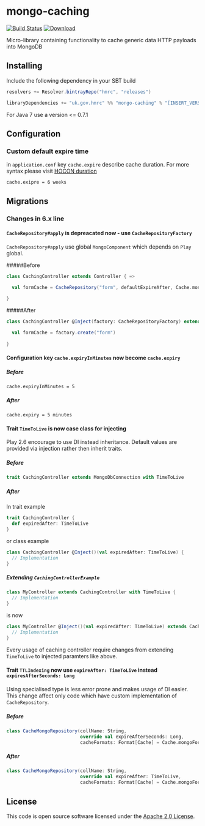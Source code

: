 # mongo-caching

[![Build Status](https://travis-ci.org/hmrc/mongo-caching.svg?branch=master)](https://travis-ci.org/hmrc/mongo-caching) [ ![Download](https://api.bintray.com/packages/hmrc/releases/mongo-caching/images/download.svg) ](https://bintray.com/hmrc/releases/mongo-caching/_latestVersion)

Micro-library containing functionality to cache generic data HTTP payloads into MongoDB

## Installing

Include the following dependency in your SBT build

``` scala
resolvers += Resolver.bintrayRepo("hmrc", "releases")

libraryDependencies += "uk.gov.hmrc" %% "mongo-caching" % "[INSERT_VERSION]"
```
For Java 7 use a version <= 0.7.1

## Configuration

### Custom default expire time
in `application.conf` key `cache.expire` describe cache duration. 
For more syntax please visit [HOCON duration](https://github.com/lightbend/config/blob/master/HOCON.md#duration-format)
```
cache.exipre = 6 weeks
```

## Migrations

### Changes in 6.x line

#### `CacheRepository#apply` is depreacated now - use `CacheRepositoryFactory` 
`CacheRepository#apply` use  global `MongoComponent` which depends on `Play` global. 

#####Before
```scala
class CachingController extends Controller { =>

  val formCache = CacheRepository("form", defaultExpireAfter, Cache.mongoFormats) 
  
}
```

#####After
```scala
class CachingController @Inject(factory: CacheRepositoryFactory) extends Controller { =>

  val formCache = factory.create("form") 
  
}
```

#### Configuration key `cache.expiryInMinutes` now become `cache.expiry`

##### Before 

```config
cache.expiryInMinutes = 5
```

##### After

```config
cache.expiry = 5 minutes
```



#### Trait `TimeToLive` is now case class for injecting

Play 2.6 encourage to use DI instead inheritance. Default values are provided via injection rather then inherit traits.

##### Before

```scala
trait CachingController extends MongoDbConnection with TimeToLive 
```
##### After
In trait example 
```scala
trait CachingController {
  def expiredAfter: TimeToLive
}
```
or class example
```scala
class CachingController @Inject()(val expiredAfter: TimeToLive) {
  // Implementation 
}
```

##### Extending `CachingControllerExample`
```scala
class MyController extends CachingController with TimeToLive {
  // Implementation 
}
```

is now

```scala
class MyController @Inject()(val expiredAfter: TimeToLive) extends CachingController {
  // Implementation 
}
````

Every usage of caching controller require changes from extending `TimeToLive` to injected paramters like above.

####

#### Trait `TTLIndexing` now use `expireAfter: TimeToLive` instead `expiresAfterSeconds: Long`

Using specialised type is less error prone and makes usage of DI easier. This change affect only code which
have custom implementation of `CacheRepository`. 

##### Before

```scala
class CacheMongoRepository(collName: String,
                           override val expireAfterSeconds: Long,
                           cacheFormats: Format[Cache] = Cache.mongoFormats)(implicit mongo: () => DB, ec: ExecutionContext)
```

##### After
```scala
class CacheMongoRepository(collName: String,
                           override val expireAfter: TimeToLive,
                           cacheFormats: Format[Cache] = Cache.mongoFormats)(implicit mongo: () => DB, ec: ExecutionContext)
```



## License ##
 
This code is open source software licensed under the [Apache 2.0 License]("http://www.apache.org/licenses/LICENSE-2.0.html").


